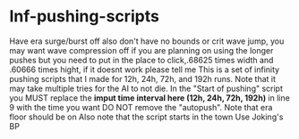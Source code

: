 # Inf-pushing-scripts
Have era surge/burst off also don't have no bounds or crit wave jump, you may want wave compression off if you are planning on using the longer pushes but you need to put in the place to click,.68625 times width and .60666 times hight, if it doesnt work please tell me
This is a set of infinity pushing scripts that I made for 12h, 24h, 72h, and 192h runs.
Note that it may take multiple tries for the AI to not die.
In the "Start of pushing" script you MUST replace the ****imput time interval here (12h, 24h, 72h, 192h)**** in line 9 with the time you want DO NOT remove the "autopush".
Note that era floor should be on
Also note that the script starts in the town
Use Joking's BP

